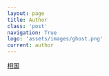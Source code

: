 ```yaml
---
layout: page
title: Author
class: 'post'
navigation: True
logo: 'assets/images/ghost.png'
current: author
---
```


[相国](http://weibo.com/buptpaladin)